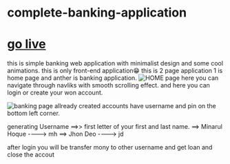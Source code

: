 # complete-banking-application
# [go live](https://minarulak9.github.io/complete-banking-application/)

this is simple banking web application with minimalist design and some cool animations. this is only front-end application😁
this is 2 page application 1 is home page and anther is banking application.
![HOME page](https://drive.google.com/file/d/1iLdulcIfE1MKb04mPXdFa7wzixYClplT/view?usp=sharing)
here you can navigate through navliks with smooth scrolling effect.
and here you can login or create your won account.

![banking page](https://drive.google.com/file/d/1RKPE1ptcn5fRLXUbsinGwuzp_WIWxcot/view?usp=sharing)
allready created accounts have username and pin on the bottom left corner.


generating Username ==>> first letter of your first and last name.
                    ==> Minarul Hoque ----> mh
                    ==> Jhon Deo ----> jd
                    
                    
after login you will be transfer mony to other username and get loan and close the accout 
